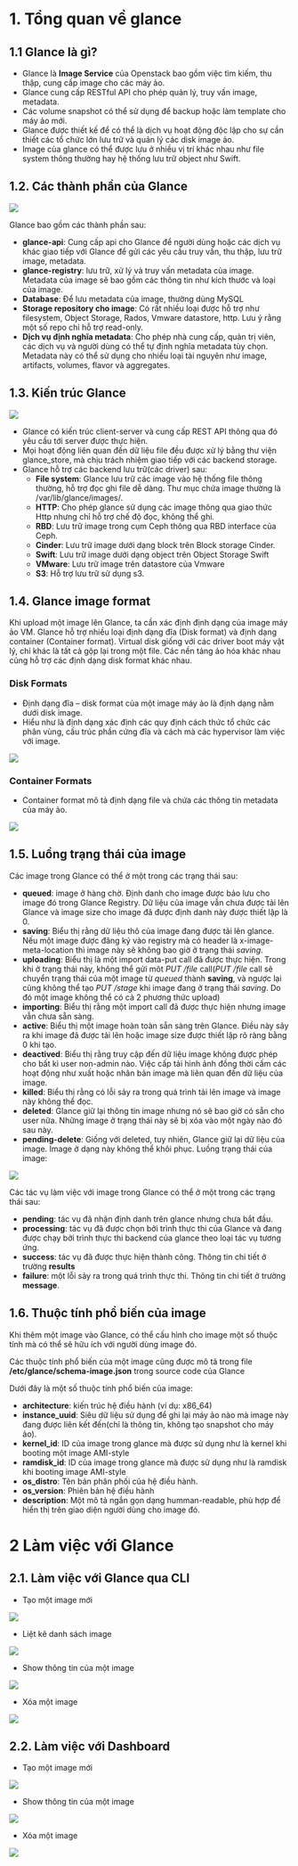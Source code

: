 # 1. Tổng quan về glance

## 1.1 Glance là gì?

- Glance là **Image Service** của Openstack bao gồm việc tìm kiếm, thu thập, cung cấp image cho các máy ảo.
- Glance cung cấp RESTful API cho phép quản lý, truy vấn image, metadata.
- Các volume snapshot có thể sử dụng để backup hoặc làm template cho máy ảo mới.
- Glance được thiết kế để có thể là dịch vụ hoạt động độc lập cho sự cần thiết các tổ chức lớn lưu trữ và quản lý các disk image ảo.
- Image của glance có thể được lưu ở nhiều vị trí khác nhau như file system thông thường hay hệ thống lưu trữ object như Swift.
  

## 1.2. Các thành phần của Glance

<img src="https://github.com/lean15998/Openstack/blob/main/images/05.01.png">

Glance bao gồm các thành phần sau:
- **glance-api**: Cung cấp api cho Glance để người dùng hoặc các dịch vụ khác giao tiếp với Glance để gửi các yêu cầu truy vấn, thu thập, lưu trữ image, metadata.
- **glance-registry**: lưu trữ, xử lý và truy vấn metadata của image. Metadata của image sẽ bao gồm các thông tin như kích thước và loại của image.
- **Database**: Để lưu metadata của image, thường dùng MySQL
- **Storage repository cho image**: Có rất nhiều loại được hỗ trợ như filesystem, Object Storage, Rados, Vmware datastore, http. Lưu ý rằng một số repo chỉ hỗ trợ read-only.
- **Dịch vụ định nghĩa metadata**:  Cho phép nhà cung cấp, quản trị viên, các dịch vụ và người dùng có thể tự định nghĩa metadata tùy chọn. Metadata này có thể sử dụng cho nhiều loại tài nguyên như image, artifacts, volumes, flavor và aggregates.  

## 1.3. Kiến trúc Glance

<img src="https://github.com/lean15998/Openstack/blob/main/images/05.02.png">

- Glance có kiến trúc client-server và cung cấp REST API thông qua đó yêu cầu tới server được thực hiện.
- Mọi hoạt động liên quan đến dữ liệu file đều được xử lý bằng thư viện glance_store, mà chịu trách nhiệm giao tiếp với các backend storage.
- Glance hỗ trợ các backend lưu trữ(các driver) sau:
  - **File system**: Glance lưu trữ các image vào hệ thống file thông thường, hỗ trợ đọc ghi file dễ dàng. Thư mục chứa image thường là /var/lib/glance/images/.
  - **HTTP**: Cho phép glance sử dụng các image thông qua giao thức Http nhưng chỉ hỗ trợ chế độ đọc, không thể ghi.
  - **RBD**: Lưu trữ image trong cụm Ceph thông qua RBD interface của Ceph.
  - **Cinder**: Lưu trữ image dưới dạng block trên Block storage Cinder.
  - **Swift**: Lưu trữ image dưới dạng object trên Object Storage Swift
  - **VMware**: Lưu trữ image trên datastore của Vmware
  - **S3**: Hỗ trợ lưu trữ sử  dụng s3.
## 1.4. Glance image format

Khi upload một image lên Glance, ta cần xác định định dạng của image máy ảo VM. Glance hỗ trợ nhiều loại định dạng đĩa (Disk format) và định dạng container (Container format). Virtual disk giống với các driver boot máy vật lý, chỉ khác là tất cả gộp lại trong một file. Các nền tảng ảo hóa khác nhau cũng hỗ trợ các định dạng disk format khác nhau.

### Disk Formats
- Định dạng đĩa – disk format của một image máy ảo là định dạng nằm dưới disk image.
- Hiểu như là định dạng xác định các quy định cách thức tổ chức các phân vùng, cấu trúc phần cứng đĩa và cách mà các hypervisor làm việc với image.

<img src="https://github.com/lean15998/Openstack/blob/main/images/05.03.png">

### Container Formats

- Container format mô tả định dạng file và chứa các thông tin metadata của máy ảo.

<img src="https://github.com/lean15998/Openstack/blob/main/images/05.04.png">

## 1.5. Luồng trạng thái của image

Các image trong Glance có thể ở một trong các trạng thái sau:
- **queued**: image ở hàng chờ. Định danh cho image được bảo lưu cho image đó trong Glance Registry. Dữ liệu của image vẫn chưa được tải lên Glance và image size cho image đã được định danh này được thiết lập là 0.
- **saving**: Biểu thị rằng dữ liệu thô của image đang được tải lên glance. Nếu một image được đăng ký vào registry mà có header là x-image-meta-location thì image này sẽ không bao giờ ở trạng thái *saving*.
- **uploading**: Biểu thị là một import data-put call đã được thực hiện. Trong khi ở trạng thái này, không thể gửi môt *PUT /file* call(*PUT /file* call sẽ chuyển trạng thái của một image từ *queued* thành **saving**, và ngược lại cũng không thể tạo *PUT /stage* khi image đang ở trạng thái *saving*. Do đó một image không thể có cả 2 phương thức upload)
- **importing**: Biểu thị rằng một import call đã được thực hiện nhưng image vẫn chưa sẵn sàng.
- **active**: Biểu thị một image hoàn toàn sẵn sàng trên Glance. Điều này sảy ra khi image đã được tải lên hoặc image size được thiết lập rõ ràng bằng 0 khi tạo.
- **deactived**: Biểu thị rằng truy cập đến dữ liệu image không được phép cho bất kì user non-admin nào. Việc cấp tải hình ảnh đồng thời cấm các hoạt động như xuất hoặc nhân bản image mà liên quan đến dữ liệu của image.
- **killed**: Biểu thị rằng có lỗi sảy ra trong quá trình tải lên image và image này không thể đọc.
- **deleted**: Glance giữ lại thông tin image nhưng nó sẽ bao giờ có sẵn cho user nữa. Những image ở trạng thái này sẽ bị xóa vào một ngày nào đó sau này.
- **pending-delete**: Giống với deleted, tuy nhiên, Glance giữ lại dữ liệu của image. Image ở dạng này không thể khôi phục.
Luồng trạng thái của image:

<img src="https://github.com/lean15998/Openstack/blob/main/images/05.05.png">

Các tác vụ làm việc với image trong Glance có thể ở một trong các trạng thái sau:
- **pending**: tác vụ đã nhận định danh trên glance nhưng chưa bắt đầu.
- **processing**: tác vụ đã được chọn bởi trình thực thi của Glance và đang được chạy bởi trình thực thi backend của glance theo loại tác vụ tương ứng. 
- **success**: tác vụ đã được thực hiện thành công. Thông tin chi tiết ở trường **results**
- **failure**: một lỗi sảy ra trong quá trình thực thi. Thông tin chi tiết ở trường **message**.
  
## 1.6. Thuộc tính phổ biến của image


Khi thêm một image vào Glance, có thể cấu hình cho image một số thuộc tính mà có thể sẽ hữu ích với người dùng image đó.

Các thuộc tính phổ biến của một image cũng được mô tả trong file **/etc/glance/schema-image.json** trong source code của Glance

Dưới đây là một số thuộc tính phổ biến của image:
- **architecture**: kiến trúc hệ điều hành (ví dụ: x86_64)
- **instance_uuid**: Siêu dữ liệu sử dụng để ghi lại máy ảo nào mà image này đang được liên kết đến(chỉ là thông tin, không tạo snapshot cho máy ảo).
- **kernel_id**: ID của image trong glance mà được sử dụng như là kernel khi booting một image AMI-style
- **ramdisk_id**: ID của image trong glance mà được sử dụng như là ramdisk khi booting image AMI-style
- **os_distro**: Tên bản phân phối của hệ điều hành.
- **os_version**: Phiên bản hệ điều hành
- **description**: Một mô tả ngắn gọn dạng humman-readable, phù hợp để hiển thị trên giao diện người dùng cho image đó.


# 2 Làm việc với Glance

## 2.1. Làm việc với Glance qua CLI

- Tạo một image mới

<img src="https://github.com/lean15998/Openstack/blob/main/images/05.06.png">

- Liệt kê danh sách image

<img src="https://github.com/lean15998/Openstack/blob/main/images/05.07.png">

- Show thông tin của một image

<img src="https://github.com/lean15998/Openstack/blob/main/images/05.08.png">

- Xóa một image

<img src="https://github.com/lean15998/Openstack/blob/main/images/05.09.png">



## 2.2. Làm việc với Dashboard


- Tạo một image mới

<img src="https://github.com/lean15998/Openstack/blob/main/images/05.10.png">

- Show thông tin của một image

<img src="https://github.com/lean15998/Openstack/blob/main/images/05.11.png">

- Xóa một image

<img src="https://github.com/lean15998/Openstack/blob/main/images/05.12.png">






